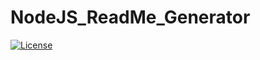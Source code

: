 # NodeJS_ReadMe_Generator
[![License](https://img.shields.io/badge/License-Apache_2.0-blue.svg)](https://opensource.org/licenses/Apache-2.0)